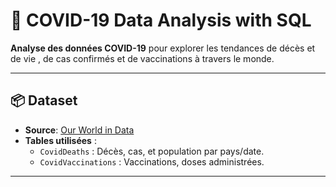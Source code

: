 # 📁 COVID-19 Data Analysis with SQL

**Analyse des données COVID-19** pour explorer les tendances de décès et de vie , de cas confirmés et de vaccinations à travers le monde.

---

## 📦 **Dataset**  
- **Source**: [Our World in Data](https://ourworldindata.org/covid-deaths)  
- **Tables utilisées** :  
  - `CovidDeaths` : Décès, cas, et population par pays/date.  
  - `CovidVaccinations` : Vaccinations, doses administrées.  

---

